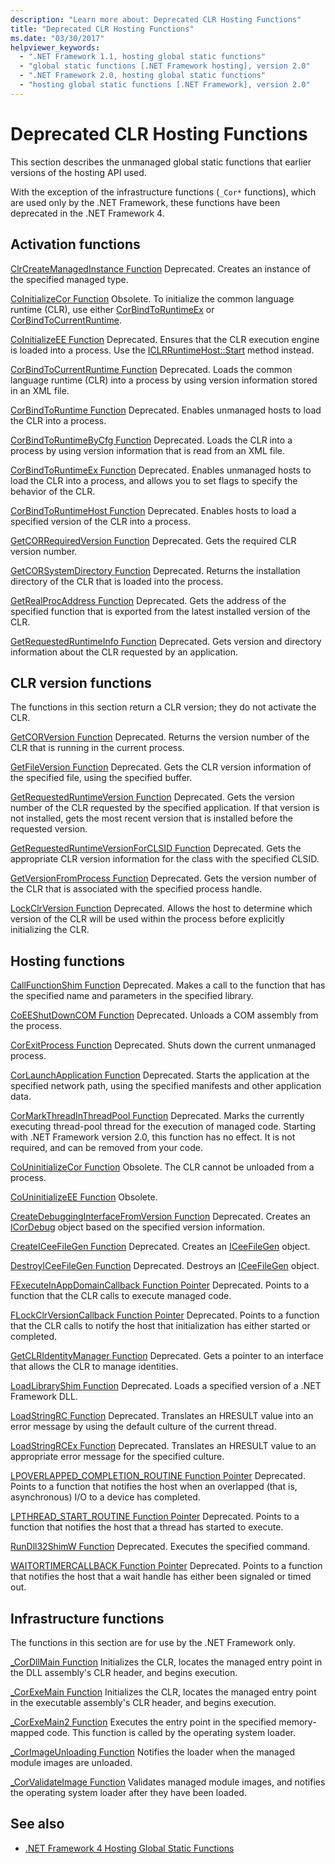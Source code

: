 ```yaml
---
description: "Learn more about: Deprecated CLR Hosting Functions"
title: "Deprecated CLR Hosting Functions"
ms.date: "03/30/2017"
helpviewer_keywords:
  - ".NET Framework 1.1, hosting global static functions"
  - "global static functions [.NET Framework hosting], version 2.0"
  - ".NET Framework 2.0, hosting global static functions"
  - "hosting global static functions [.NET Framework], version 2.0"
---
```

# Deprecated CLR Hosting Functions

This section describes the unmanaged global static functions that earlier versions of the hosting API used.

 With the exception of the infrastructure functions (`_Cor*` functions), which are used only by the .NET Framework, these functions have been deprecated in the .NET Framework 4.

## Activation functions

 [ClrCreateManagedInstance Function](clrcreatemanagedinstance-function.md)
 Deprecated. Creates an instance of the specified managed type.

 [CoInitializeCor Function](coinitializecor-function.md)
 Obsolete. To initialize the common language runtime (CLR), use either [CorBindToRuntimeEx](corbindtoruntimeex-function.md) or [CorBindToCurrentRuntime](corbindtocurrentruntime-function.md).

 [CoInitializeEE Function](coinitializeee-function.md)
 Deprecated. Ensures that the CLR execution engine is loaded into a process. Use the [ICLRRuntimeHost::Start](iclrruntimehost-start-method.md) method instead.

 [CorBindToCurrentRuntime Function](corbindtocurrentruntime-function.md)
 Deprecated. Loads the common language runtime (CLR) into a process by using version information stored in an XML file.

 [CorBindToRuntime Function](corbindtoruntime-function.md)
 Deprecated. Enables unmanaged hosts to load the CLR into a process.

 [CorBindToRuntimeByCfg Function](corbindtoruntimebycfg-function.md)
 Deprecated. Loads the CLR into a process by using version information that is read from an XML file.

 [CorBindToRuntimeEx Function](corbindtoruntimeex-function.md)
 Deprecated. Enables unmanaged hosts to load the CLR into a process, and allows you to set flags to specify the behavior of the CLR.

 [CorBindToRuntimeHost Function](corbindtoruntimehost-function.md)
 Deprecated. Enables hosts to load a specified version of the CLR into a process.

 [GetCORRequiredVersion Function](getcorrequiredversion-function.md)
 Deprecated. Gets the required CLR version number.

 [GetCORSystemDirectory Function](getcorsystemdirectory-function.md)
 Deprecated. Returns the installation directory of the CLR that is loaded into the process.

 [GetRealProcAddress Function](getrealprocaddress-function.md)
 Deprecated. Gets the address of the specified function that is exported from the latest installed version of the CLR.

 [GetRequestedRuntimeInfo Function](getrequestedruntimeinfo-function.md)
 Deprecated. Gets version and directory information about the CLR requested by an application.

## CLR version functions

 The functions in this section return a CLR version; they do not activate the CLR.

 [GetCORVersion Function](getcorversion-function.md)
 Deprecated. Returns the version number of the CLR that is running in the current process.

 [GetFileVersion Function](getfileversion-function.md)
 Deprecated. Gets the CLR version information of the specified file, using the specified buffer.

 [GetRequestedRuntimeVersion Function](getrequestedruntimeversion-function.md)
 Deprecated. Gets the version number of the CLR requested by the specified application. If that version is not installed, gets the most recent version that is installed before the requested version.

 [GetRequestedRuntimeVersionForCLSID Function](getrequestedruntimeversionforclsid-function.md)
 Deprecated. Gets the appropriate CLR version information for the class with the specified CLSID.

 [GetVersionFromProcess Function](getversionfromprocess-function.md)
 Deprecated. Gets the version number of the CLR that is associated with the specified process handle.

 [LockClrVersion Function](lockclrversion-function.md)
 Deprecated. Allows the host to determine which version of the CLR will be used within the process before explicitly initializing the CLR.

## Hosting functions

 [CallFunctionShim Function](callfunctionshim-function.md)
 Deprecated. Makes a call to the function that has the specified name and parameters in the specified library.

 [CoEEShutDownCOM Function](coeeshutdowncom-function.md)
 Deprecated. Unloads a COM assembly from the process.

 [CorExitProcess Function](corexitprocess-function.md)
 Deprecated. Shuts down the current unmanaged process.

 [CorLaunchApplication Function](corlaunchapplication-function.md)
 Deprecated. Starts the application at the specified network path, using the specified manifests and other application data.

 [CorMarkThreadInThreadPool Function](cormarkthreadinthreadpool-function.md)
 Deprecated. Marks the currently executing thread-pool thread for the execution of managed code. Starting with .NET Framework version 2.0, this function has no effect. It is not required, and can be removed from your code.

 [CoUninitializeCor Function](couninitializecor-function.md)
 Obsolete. The CLR cannot be unloaded from a process.

 [CoUninitializeEE Function](couninitializeee-function.md)
 Obsolete.

 [CreateDebuggingInterfaceFromVersion Function](createdebugginginterfacefromversion-function.md)
 Deprecated. Creates an [ICorDebug](../../../framework/debuggingicordebug-interface.md) object based on the specified version information.

 [CreateICeeFileGen Function](createiceefilegen-function.md)
 Deprecated. Creates an [ICeeFileGen](iceefilegen-class.md) object.

 [DestroyICeeFileGen Function](destroyiceefilegen-function.md)
 Deprecated. Destroys an [ICeeFileGen](iceefilegen-class.md) object.

 [FExecuteInAppDomainCallback Function Pointer](fexecuteinappdomaincallback-function-pointer.md)
 Deprecated. Points to a function that the CLR calls to execute managed code.

 [FLockClrVersionCallback Function Pointer](flockclrversioncallback-function-pointer.md)
 Deprecated. Points to a function that the CLR calls to notify the host that initialization has either started or completed.

 [GetCLRIdentityManager Function](getclridentitymanager-function.md)
 Deprecated. Gets a pointer to an interface that allows the CLR to manage identities.

 [LoadLibraryShim Function](loadlibraryshim-function.md)
 Deprecated. Loads a specified version of a .NET Framework DLL.

 [LoadStringRC Function](loadstringrc-function.md)
 Deprecated. Translates an HRESULT value into an error message by using the default culture of the current thread.

 [LoadStringRCEx Function](loadstringrcex-function.md)
 Deprecated. Translates an HRESULT value to an appropriate error message for the specified culture.

 [LPOVERLAPPED_COMPLETION_ROUTINE Function Pointer](lpoverlapped-completion-routine-function-pointer.md)
 Deprecated. Points to a function that notifies the host when an overlapped (that is, asynchronous) I/O to a device has completed.

 [LPTHREAD_START_ROUTINE Function Pointer](lpthread-start-routine-function-pointer.md)
 Deprecated. Points to a function that notifies the host that a thread has started to execute.

 [RunDll32ShimW Function](rundll32shimw-function.md)
 Deprecated. Executes the specified command.

 [WAITORTIMERCALLBACK Function Pointer](waitortimercallback-function-pointer.md)
 Deprecated. Points to a function that notifies the host that a wait handle has either been signaled or timed out.

## Infrastructure functions

 The functions in this section are for use by the .NET Framework only.

 [_CorDllMain Function](cordllmain-function.md)
 Initializes the CLR, locates the managed entry point in the DLL assembly's CLR header, and begins execution.

 [_CorExeMain Function](corexemain-function.md)
 Initializes the CLR, locates the managed entry point in the executable assembly's CLR header, and begins execution.

 [_CorExeMain2 Function](corexemain2-function.md)
 Executes the entry point in the specified memory-mapped code. This function is called by the operating system loader.

 [_CorImageUnloading Function](corimageunloading-function.md)
 Notifies the loader when the managed module images are unloaded.

 [_CorValidateImage Function](corvalidateimage-function.md)
 Validates managed module images, and notifies the operating system loader after they have been loaded.

## See also

- [.NET Framework 4 Hosting Global Static Functions](net-framework-4-hosting-global-static-functions.md)
